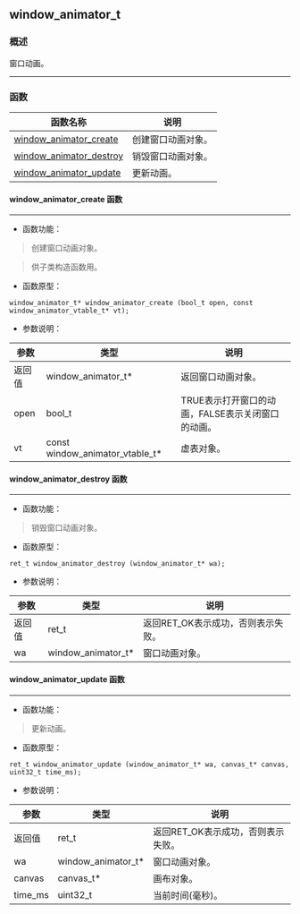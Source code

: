 ## window\_animator\_t
### 概述
 窗口动画。


----------------------------------
### 函数
<p id="window_animator_t_methods">

| 函数名称 | 说明 | 
| -------- | ------------ | 
| <a href="#window_animator_t_window_animator_create">window\_animator\_create</a> | 创建窗口动画对象。 |
| <a href="#window_animator_t_window_animator_destroy">window\_animator\_destroy</a> | 销毁窗口动画对象。 |
| <a href="#window_animator_t_window_animator_update">window\_animator\_update</a> | 更新动画。 |
#### window\_animator\_create 函数
-----------------------

* 函数功能：

> <p id="window_animator_t_window_animator_create"> 创建窗口动画对象。

>供子类构造函数用。




* 函数原型：

```
window_animator_t* window_animator_create (bool_t open, const window_animator_vtable_t* vt);
```

* 参数说明：

| 参数 | 类型 | 说明 |
| -------- | ----- | --------- |
| 返回值 | window\_animator\_t* | 返回窗口动画对象。 |
| open | bool\_t | TRUE表示打开窗口的动画，FALSE表示关闭窗口的动画。 |
| vt | const window\_animator\_vtable\_t* | 虚表对象。 |
#### window\_animator\_destroy 函数
-----------------------

* 函数功能：

> <p id="window_animator_t_window_animator_destroy"> 销毁窗口动画对象。




* 函数原型：

```
ret_t window_animator_destroy (window_animator_t* wa);
```

* 参数说明：

| 参数 | 类型 | 说明 |
| -------- | ----- | --------- |
| 返回值 | ret\_t | 返回RET\_OK表示成功，否则表示失败。 |
| wa | window\_animator\_t* | 窗口动画对象。 |
#### window\_animator\_update 函数
-----------------------

* 函数功能：

> <p id="window_animator_t_window_animator_update"> 更新动画。




* 函数原型：

```
ret_t window_animator_update (window_animator_t* wa, canvas_t* canvas, uint32_t time_ms);
```

* 参数说明：

| 参数 | 类型 | 说明 |
| -------- | ----- | --------- |
| 返回值 | ret\_t | 返回RET\_OK表示成功，否则表示失败。 |
| wa | window\_animator\_t* | 窗口动画对象。 |
| canvas | canvas\_t* | 画布对象。 |
| time\_ms | uint32\_t | 当前时间(毫秒)。 |
